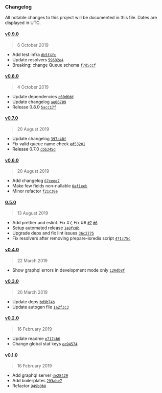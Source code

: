### Changelog

All notable changes to this project will be documented in this file. Dates are displayed in UTC.

#### [v0.9.0](https://github.com/mugli/orkid-api/compare/v0.8.0...v0.9.0)

> 6 October 2019

- Add test infra [`db5f4fc`](https://github.com/mugli/orkid-api/commit/db5f4fce4a1441625fafcb669ca1441697878bf9)
- Update resolvers [`59602e4`](https://github.com/mugli/orkid-api/commit/59602e4e0ff9f824f650b4af1f5db4e0d4f1f9d0)
- Breaking: change Queue schema [`f7d5ccf`](https://github.com/mugli/orkid-api/commit/f7d5ccf3a16a0c7e8ba9827a6794db8e813303b7)

#### [v0.8.0](https://github.com/mugli/orkid-api/compare/v0.7.0...v0.8.0)

> 4 October 2019

- Update dependencies [`c60d6dd`](https://github.com/mugli/orkid-api/commit/c60d6dd8027b8a6f036c4c93af9d7f9f4208e066)
- Update changelog [`ae06789`](https://github.com/mugli/orkid-api/commit/ae067893a3d942ea5ad097f021288585181fd943)
- Release 0.8.0 [`5acc17f`](https://github.com/mugli/orkid-api/commit/5acc17f8063c675e7cb08274401873990d11b923)

#### [v0.7.0](https://github.com/mugli/orkid-api/compare/v0.6.0...v0.7.0)

> 20 August 2019

- Update changelog [`397c40f`](https://github.com/mugli/orkid-api/commit/397c40f9836270d9a714ab2d8bde2033c614c966)
- Fix valid queue name check [`ed53202`](https://github.com/mugli/orkid-api/commit/ed532026a987f21e757898fd395c6f3228a7ee9a)
- Release 0.7.0 [`cbb345d`](https://github.com/mugli/orkid-api/commit/cbb345d932abc80df283a662331515279a925018)

#### [v0.6.0](https://github.com/mugli/orkid-api/compare/0.5.0...v0.6.0)

> 20 August 2019

- Add changelog [`67eeee7`](https://github.com/mugli/orkid-api/commit/67eeee7aa79e437e7299848d410463b3844de299)
- Make few fields non-nullable [`6af1eeb`](https://github.com/mugli/orkid-api/commit/6af1eeb33868b07c48807165b343b56603f41f85)
- Minor refactor [`f21c38e`](https://github.com/mugli/orkid-api/commit/f21c38e727d457fe8caced1000eb64a280d64c13)

#### [0.5.0](https://github.com/mugli/orkid-api/compare/v0.4.0...0.5.0)

> 13 August 2019

- Add prettier and eslint. Fix #7, Fix #6 [`#7`](https://github.com/mugli/orkid-api/issues/7) [`#6`](https://github.com/mugli/orkid-api/issues/6)
- Setup automated release [`1a8fc8b`](https://github.com/mugli/orkid-api/commit/1a8fc8bf339031f4a7e41fc40a89ec957803e98a)
- Upgrade deps and fix lint issues [`36c2775`](https://github.com/mugli/orkid-api/commit/36c27755683373a5be9c7af04d8213260e5a7754)
- Fix resolvers after removing prepare-ioredis script [`471c75c`](https://github.com/mugli/orkid-api/commit/471c75c8d9235750e975027e629d793215485143)

#### [v0.4.0](https://github.com/mugli/orkid-api/compare/v0.3.0...v0.4.0)

> 22 March 2019

- Show graphql errors in development mode only [`120db8f`](https://github.com/mugli/orkid-api/commit/120db8f6687d93b4c8eb1eb0d12db387c804039c)

#### [v0.3.0](https://github.com/mugli/orkid-api/compare/v0.2.0...v0.3.0)

> 20 March 2019

- Update deps [`bd9b74b`](https://github.com/mugli/orkid-api/commit/bd9b74b5565507e734143371f8cc99dd639e11e1)
- Update autogen file [`1a2f3c3`](https://github.com/mugli/orkid-api/commit/1a2f3c361c4e626d091dddf87fd5891da1180841)

#### [v0.2.0](https://github.com/mugli/orkid-api/compare/v0.1.0...v0.2.0)

> 16 February 2019

- Update readme [`e7174b6`](https://github.com/mugli/orkid-api/commit/e7174b625193558379fd70a9ad38f1df8d8daaed)
- Change global stat keys [`ee94574`](https://github.com/mugli/orkid-api/commit/ee9457415bae50c6cf665df04021d5e83a38ed5d)

#### v0.1.0

> 16 February 2019

- Add graphql server [`de28429`](https://github.com/mugli/orkid-api/commit/de2842917a610d80485f471537eb4e0ab143cb3d)
- Add boilerplates [`203abe7`](https://github.com/mugli/orkid-api/commit/203abe7657f4cb708b755df8ce19d43f42b1ab63)
- Refactor [`949b0b8`](https://github.com/mugli/orkid-api/commit/949b0b8a40c79ec358143a83e3969997f4d6477a)

